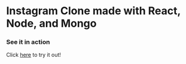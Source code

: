 # Instagram Clone made with React, Node, and Mongo

### See it in action
Click [here](https://insta-clone-gram.herokuapp.com/) to try it out!
